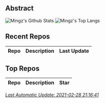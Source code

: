 ## Abstract
![Mingz's Github Stats](https://github-readme-stats.vercel.app/api?username=MingzSu&show_icons=true&hide_border=true)
![Mingz's Top Langs](https://github-readme-stats.vercel.app/api/top-langs/?username=MingzSu&layout=compact&hide_border=true)

## Recent Repos
|Repo|Description|Last Update|
|:--|:--|:--|

## Top Repos
|Repo|Description|Star|
|:--|:--|:--|



*[Last Automatic Update: 2021-02-28 21:16:41](https://github.com/songquanpeng/songquanpeng/blob/master/help.md)*

